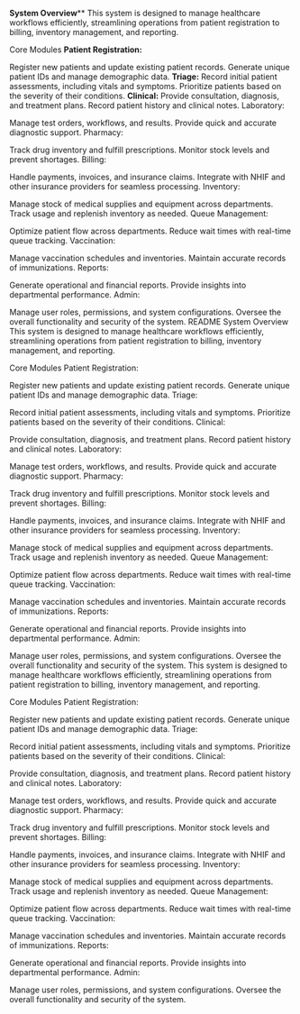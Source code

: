 **System Overview****
This system is designed to manage healthcare workflows efficiently, streamlining operations from patient registration to billing, inventory management, and reporting.

Core Modules
**Patient Registration:**

Register new patients and update existing patient records.
Generate unique patient IDs and manage demographic data.
**Triage:**
Record initial patient assessments, including vitals and symptoms.
Prioritize patients based on the severity of their conditions.
**Clinical:**
Provide consultation, diagnosis, and treatment plans.
Record patient history and clinical notes.
Laboratory:

Manage test orders, workflows, and results.
Provide quick and accurate diagnostic support.
Pharmacy:

Track drug inventory and fulfill prescriptions.
Monitor stock levels and prevent shortages.
Billing:

Handle payments, invoices, and insurance claims.
Integrate with NHIF and other insurance providers for seamless processing.
Inventory:

Manage stock of medical supplies and equipment across departments.
Track usage and replenish inventory as needed.
Queue Management:

Optimize patient flow across departments.
Reduce wait times with real-time queue tracking.
Vaccination:

Manage vaccination schedules and inventories.
Maintain accurate records of immunizations.
Reports:

Generate operational and financial reports.
Provide insights into departmental performance.
Admin:

Manage user roles, permissions, and system configurations.
Oversee the overall functionality and security of the system.
README
System Overview
This system is designed to manage healthcare workflows efficiently, streamlining operations from patient registration to billing, inventory management, and reporting.

Core Modules
Patient Registration:

Register new patients and update existing patient records.
Generate unique patient IDs and manage demographic data.
Triage:

Record initial patient assessments, including vitals and symptoms.
Prioritize patients based on the severity of their conditions.
Clinical:

Provide consultation, diagnosis, and treatment plans.
Record patient history and clinical notes.
Laboratory:

Manage test orders, workflows, and results.
Provide quick and accurate diagnostic support.
Pharmacy:

Track drug inventory and fulfill prescriptions.
Monitor stock levels and prevent shortages.
Billing:

Handle payments, invoices, and insurance claims.
Integrate with NHIF and other insurance providers for seamless processing.
Inventory:

Manage stock of medical supplies and equipment across departments.
Track usage and replenish inventory as needed.
Queue Management:

Optimize patient flow across departments.
Reduce wait times with real-time queue tracking.
Vaccination:

Manage vaccination schedules and inventories.
Maintain accurate records of immunizations.
Reports:

Generate operational and financial reports.
Provide insights into departmental performance.
Admin:

Manage user roles, permissions, and system configurations.
Oversee the overall functionality and security of the system.
This system is designed to manage healthcare workflows efficiently, streamlining operations from patient registration to billing, inventory management, and reporting.

Core Modules
Patient Registration:

Register new patients and update existing patient records.
Generate unique patient IDs and manage demographic data.
Triage:

Record initial patient assessments, including vitals and symptoms.
Prioritize patients based on the severity of their conditions.
Clinical:

Provide consultation, diagnosis, and treatment plans.
Record patient history and clinical notes.
Laboratory:

Manage test orders, workflows, and results.
Provide quick and accurate diagnostic support.
Pharmacy:

Track drug inventory and fulfill prescriptions.
Monitor stock levels and prevent shortages.
Billing:

Handle payments, invoices, and insurance claims.
Integrate with NHIF and other insurance providers for seamless processing.
Inventory:

Manage stock of medical supplies and equipment across departments.
Track usage and replenish inventory as needed.
Queue Management:

Optimize patient flow across departments.
Reduce wait times with real-time queue tracking.
Vaccination:

Manage vaccination schedules and inventories.
Maintain accurate records of immunizations.
Reports:

Generate operational and financial reports.
Provide insights into departmental performance.
Admin:

Manage user roles, permissions, and system configurations.
Oversee the overall functionality and security of the system.
